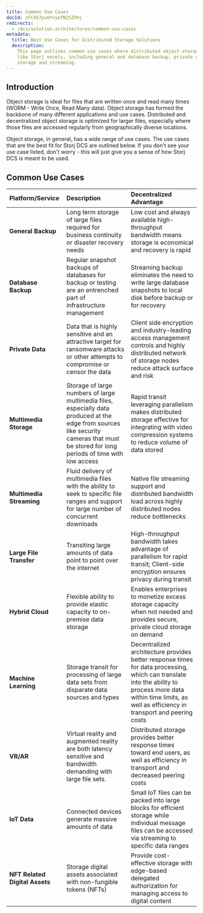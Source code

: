 ```yaml
---
title: Common Use Cases
docId: zFCXk7pvmYvyefN2SZhHj
redirects:
  - /dcs/solution-architectures/common-use-cases
metadata:
  title: Best Use Cases for Distributed Storage Solutions
  description:
    This page outlines common use cases where distributed object storage
    like Storj excels, including general and database backup, private data, and multimedia
    storage and streaming.
---
```


## Introduction

Object storage is ideal for files that are written once and read many times (WORM - Write Once, Read Many data). Object storage has formed the backbone of many different applications and use cases. Distributed and decentralized object storage is optimized for larger files, especially where those files are accessed regularly from geographically diverse locations. &#x20;

Object storage, in general, has a wide range of use cases. The use cases that are the best fit for Storj DCS are outlined below. If you don't see your use case listed, don't worry - this will just give you a sense of how Storj DCS is meant to be used.

## Common Use Cases

| Platform/Service               | Description                                                                                                                                                                              | **Decentralized Advantage**                                                                                                                                                                                       |
| :----------------------------- | :--------------------------------------------------------------------------------------------------------------------------------------------------------------------------------------- | :---------------------------------------------------------------------------------------------------------------------------------------------------------------------------------------------------------------- |
| **General Backup**             | Long term storage of large files required for business continuity or disaster recovery needs                                                                                             | Low cost and always available high-throughput bandwidth means storage is economical and recovery is rapid                                                                                                         |
| **Database Backup**            | Regular snapshot backups of databases for backup or testing are an entrenched part of infrastructure management                                                                          | Streaming backup eliminates the need to write large database snapshots to local disk before backup or for recovery                                                                                                |
| **Private Data**               | Data that is highly sensitive and an attractive target for ransomware attacks or other attempts to compromise or censor the data                                                         | Client side encryption and industry-leading access management controls and highly distributed network of storage nodes reduce attack surface and risk                                                             |
| **Multimedia Storage**         | Storage of large numbers of large multimedia files, especially data produced at the edge from sources like security cameras that must be stored for long periods of time with low access | Rapid transit leveraging parallelism makes distributed storage effective for integrating with video compression systems to reduce volume of data stored                                                           |
| **Multimedia Streaming**       | Fluid delivery of multimedia files with the ability to seek to specific file ranges and support for large number of concurrent downloads                                                 | Native file streaming support and distributed bandwidth load across highly distributed nodes reduce bottlenecks                                                                                                   |
| **Large File Transfer**        | Transiting large amounts of data point to point over the internet                                                                                                                        | High-throughput bandwidth takes advantage of parallelism for rapid transit; Client-side encryption ensures privacy during transit                                                                                 |
| **Hybrid Cloud**               | Flexible ability to provide elastic capacity to on-premise data storage                                                                                                                  | Enables enterprises to monetize excess storage capacity when not needed and provides secure, private cloud storage on demand                                                                                      |
| **Machine Learning**           | Storage transit for processing of large data sets from disparate data sources and types                                                                                                  | Decentralized architecture provides better response times for data processing, which can translate into the ability to process more data within time limits, as well as efficiency in transport and peering costs |
| **VR/AR**                      | Virtual reality and augmented reality are both latency sensitive and bandwidth demanding with large file sets.                                                                           | Distributed storage provides better response times toward end users, as well as efficiency in transport and decreased peering costs                                                                               |
| **IoT Data**                   | Connected devices generate massive amounts of data                                                                                                                                       | Small IoT files can be packed into large blocks for efficient storage while individual message files can be accessed via streaming to specific data ranges                                                        |
| **NFT Related Digital Assets** | Storage digital assets associated with non-fungible tokens (NFTs)                                                                                                                        | Provide cost-effective storage with edge-based delegated authorization for managing access to digital content                                                                                                     |
